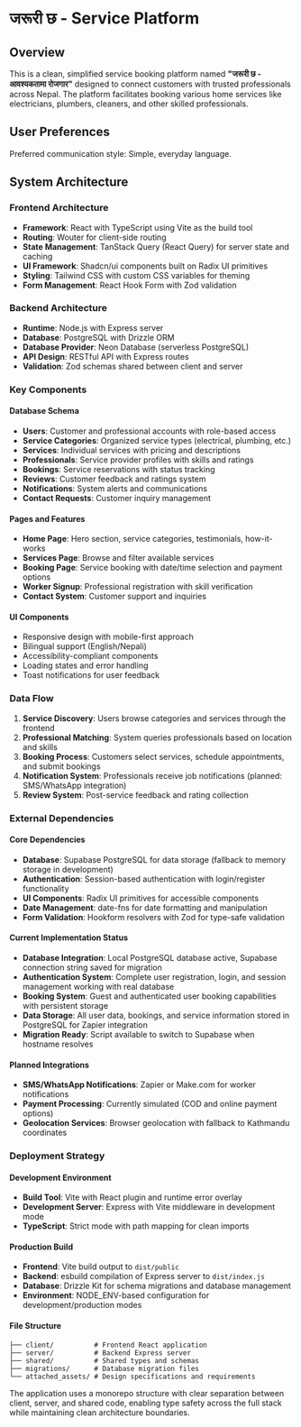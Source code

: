 # जरूरी छ - Service Platform

## Overview

This is a clean, simplified service booking platform named **"जरूरी छ - आवश्यकतामा रोजगार"** designed to connect customers with trusted professionals across Nepal. The platform facilitates booking various home services like electricians, plumbers, cleaners, and other skilled professionals.

## User Preferences

Preferred communication style: Simple, everyday language.

## System Architecture

### Frontend Architecture
- **Framework**: React with TypeScript using Vite as the build tool
- **Routing**: Wouter for client-side routing
- **State Management**: TanStack Query (React Query) for server state and caching
- **UI Framework**: Shadcn/ui components built on Radix UI primitives
- **Styling**: Tailwind CSS with custom CSS variables for theming
- **Form Management**: React Hook Form with Zod validation

### Backend Architecture
- **Runtime**: Node.js with Express server
- **Database**: PostgreSQL with Drizzle ORM
- **Database Provider**: Neon Database (serverless PostgreSQL)
- **API Design**: RESTful API with Express routes
- **Validation**: Zod schemas shared between client and server

### Key Components

#### Database Schema
- **Users**: Customer and professional accounts with role-based access
- **Service Categories**: Organized service types (electrical, plumbing, etc.)
- **Services**: Individual services with pricing and descriptions
- **Professionals**: Service provider profiles with skills and ratings
- **Bookings**: Service reservations with status tracking
- **Reviews**: Customer feedback and ratings system
- **Notifications**: System alerts and communications
- **Contact Requests**: Customer inquiry management

#### Pages and Features
- **Home Page**: Hero section, service categories, testimonials, how-it-works
- **Services Page**: Browse and filter available services
- **Booking Page**: Service booking with date/time selection and payment options
- **Worker Signup**: Professional registration with skill verification
- **Contact System**: Customer support and inquiries

#### UI Components
- Responsive design with mobile-first approach
- Bilingual support (English/Nepali)
- Accessibility-compliant components
- Loading states and error handling
- Toast notifications for user feedback

### Data Flow

1. **Service Discovery**: Users browse categories and services through the frontend
2. **Professional Matching**: System queries professionals based on location and skills
3. **Booking Process**: Customers select services, schedule appointments, and submit bookings
4. **Notification System**: Professionals receive job notifications (planned: SMS/WhatsApp integration)
5. **Review System**: Post-service feedback and rating collection

### External Dependencies

#### Core Dependencies
- **Database**: Supabase PostgreSQL for data storage (fallback to memory storage in development)
- **Authentication**: Session-based authentication with login/register functionality  
- **UI Components**: Radix UI primitives for accessible components
- **Date Management**: date-fns for date formatting and manipulation
- **Form Validation**: Hookform resolvers with Zod for type-safe validation

#### Current Implementation Status
- **Database Integration**: Local PostgreSQL database active, Supabase connection string saved for migration
- **Authentication System**: Complete user registration, login, and session management working with real database
- **Booking System**: Guest and authenticated user booking capabilities with persistent storage
- **Data Storage**: All user data, bookings, and service information stored in PostgreSQL for Zapier integration
- **Migration Ready**: Script available to switch to Supabase when hostname resolves

#### Planned Integrations
- **SMS/WhatsApp Notifications**: Zapier or Make.com for worker notifications
- **Payment Processing**: Currently simulated (COD and online payment options)
- **Geolocation Services**: Browser geolocation with fallback to Kathmandu coordinates

### Deployment Strategy

#### Development Environment
- **Build Tool**: Vite with React plugin and runtime error overlay
- **Development Server**: Express with Vite middleware in development mode
- **TypeScript**: Strict mode with path mapping for clean imports

#### Production Build
- **Frontend**: Vite build output to `dist/public`
- **Backend**: esbuild compilation of Express server to `dist/index.js`
- **Database**: Drizzle Kit for schema migrations and database management
- **Environment**: NODE_ENV-based configuration for development/production modes

#### File Structure
```
├── client/          # Frontend React application
├── server/          # Backend Express server
├── shared/          # Shared types and schemas
├── migrations/      # Database migration files
└── attached_assets/ # Design specifications and requirements
```

The application uses a monorepo structure with clear separation between client, server, and shared code, enabling type safety across the full stack while maintaining clean architecture boundaries.
